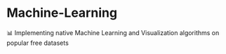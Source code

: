 # Machine-Learning
📊 Implementing native Machine Learning and Visualization algorithms on popular free datasets
